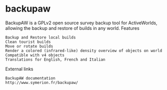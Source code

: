 backupaw
========

BackupAW is a GPLv2 open source survey backup tool for ActiveWorlds, allowing the backup and restore of builds in any world.
Features

    Backup and Restore local builds
    Clean tourist builds
    Move or rotate builds
    Render a colored (infrared-like) density overview of objects on world
    Compatible with v4 objects
    Translations for English, French and Italian

External links

    BackupAW documentation
    http://www.symerion.fr/backupaw/
